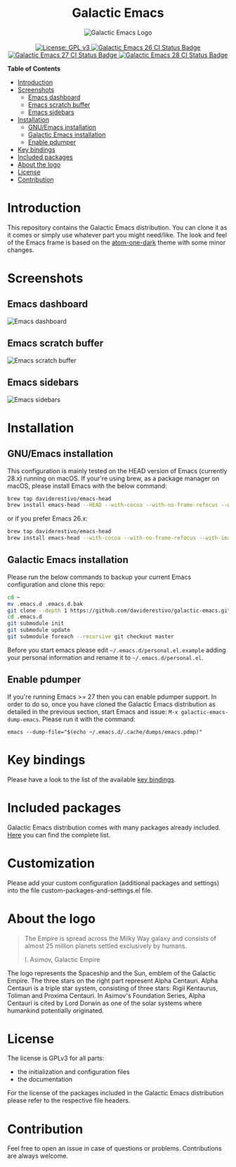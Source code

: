 <h1 align="center">Galactic Emacs</h1>
<p align="center">
  <img src="https://raw.githubusercontent.com/daviderestivo/galactic-emacs/master/logos/galactic-emacs-logo.png" alt="Galactic Emacs Logo">
  <br><br>
  <a href="https://www.gnu.org/licenses/gpl-3.0">
    <img src="https://img.shields.io/badge/License-GPL%20v3-blue.svg" alt="License: GPL v3">
    </a>
  <a href="https://github.com/daviderestivo/galactic-emacs/actions?query=workflow%3A%22Emacs+26%22">
    <img src="https://github.com/daviderestivo/galactic-emacs/workflows/Emacs%2026/badge.svg" alt="Galactic Emacs 26 CI Status Badge">
  </a>
  <a href="https://github.com/daviderestivo/galactic-emacs/actions?query=workflow%3A%22Emacs+27%22">
    <img src="https://github.com/daviderestivo/galactic-emacs/workflows/Emacs%2027/badge.svg" alt="Galactic Emacs 27 CI Status Badge">
  </a>
  <a href="https://github.com/daviderestivo/galactic-emacs/actions?query=workflow%3A%22Emacs+28%22">
    <img src="https://github.com/daviderestivo/galactic-emacs/workflows/Emacs%2028/badge.svg" alt="Galactic Emacs 28 CI Status Badge">
  </a>
</p>

<!-- markdown-toc start - Don't edit this section. Run M-x markdown-toc-refresh-toc -->
**Table of Contents**

- [Introduction](#introduction)
- [Screenshots](#screenshots)
    - [Emacs dashboard](#emacs-dashboard)
    - [Emacs scratch buffer](#emacs-scratch-buffer)
    - [Emacs sidebars](#emacs-sidebars)
- [Installation](#installation)
    - [GNU/Emacs installation](#gnuemacs-installation)
    - [Galactic Emacs installation](#galactic-emacs-installation)
    - [Enable pdumper](#enable-pdumper)
- [Key bindings](#key-bindings)
- [Included packages](#included-packages)
- [About the logo](#about-the-logo)
- [License](#license)
- [Contribution](#contribution)

<!-- markdown-toc end -->

# Introduction
This repository contains the Galactic Emacs distribution. You can
clone it as it comes or simply use whatever part you might need/like.
The look and feel of the Emacs frame is based on the
[atom-one-dark](https://github.com/jonathanchu/atom-one-dark-theme)
theme with some minor changes.

# Screenshots
## Emacs dashboard
![Emacs dashboard](https://raw.githubusercontent.com/daviderestivo/galactic-emacs/master/screenshots/emacs_dashboard.png)

## Emacs scratch buffer
![Emacs scratch buffer](https://raw.githubusercontent.com/daviderestivo/galactic-emacs/master/screenshots/emacs_scratch_buffer.png)

## Emacs sidebars
![Emacs sidebars](https://raw.githubusercontent.com/daviderestivo/galactic-emacs/master/screenshots/emacs_sidebars.png)

# Installation
## GNU/Emacs installation
This configuration is mainly tested on the HEAD version of Emacs
(currently 28.x) running on macOS. If your're using brew, as a package
manager on macOS, please install Emacs with the below command:

``` bash
brew tap daviderestivo/emacs-head
brew install emacs-head --HEAD --with-cocoa --with-no-frame-refocus --with-imagemagick --with-jansson --with-pdumper
```

or if you prefer Emacs 26.x:

``` bash
brew tap daviderestivo/emacs-head
brew install emacs-head --with-cocoa --with-no-frame-refocus --with-imagemagick --with-multicolor-fonts
```

## Galactic Emacs installation
Please run the below commands to backup your current Emacs
configuration and clone this repo:

``` bash
cd ~
mv .emacs.d .emacs.d.bak
git clone --depth 1 https://github.com/daviderestivo/galactic-emacs.git .emacs.d
cd .emacs.d
git submodule init
git submodule update
git submodule foreach --recursive git checkout master
```

Before you start emacs please edit `~/.emacs.d/personal.el.example`
adding your personal information and rename it to
`~/.emacs.d/personal.el`.

## Enable pdumper
If you're running Emacs >= 27 then you can enable pdumper support. In
order to do so, once you have cloned the Galactic Emacs distribution
as detailed in the previous section, start Emacs and issue: `M-x
galactic-emacs-dump-emacs`. Please run it with the command:

```
emacs --dump-file="$(echo ~/.emacs.d/.cache/dumps/emacs.pdmp)"
```

# Key bindings
Please have a look to the list of the available [key bindings](https://github.com/daviderestivo/galactic-emacs/blob/master/doc/keybindings.md).

# Included packages
Galactic Emacs distribution comes with many packages already included.
[Here](https://github.com/daviderestivo/galactic-emacs/blob/master/doc/included_packages.md)
you can find the complete list.

# Customization
Please add your custom configuration (additional packages and
settings) into the file custom-packages-and-settings.el file.

# About the logo
> The Empire is spread across the Milky Way galaxy and consists of
> almost 25 million planets settled exclusively by humans.
>
> I. Asimov, Galactic Empire

The logo represents the Spaceship and the Sun, emblem of the Galactic
Empire. The three stars on the right part represent Alpha Centauri.
Alpha Centauri is a triple star system, consisting of three stars:
Rigil Kentaurus, Toliman and Proxima Centauri. In Asimov's Foundation
Series, Alpha Centauri is cited by Lord Dorwin as one of the solar
systems where humankind potentially originated.

# License
The license is GPLv3 for all parts:
- the initialization and configuration files
- the documentation

For the license of the packages included in the Galactic Emacs
distribution please refer to the respective file headers.

# Contribution
Feel free to open an issue in case of questions or problems.
Contributions are always welcome.
